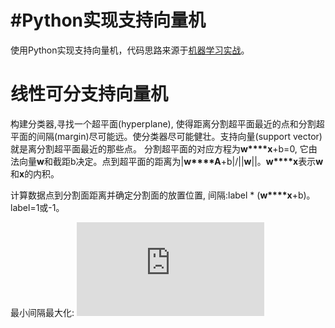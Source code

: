 # #Python实现支持向量机
使用Python实现支持向量机，代码思路来源于[机器学习实战](https://github.com/pbharrin/machinelearninginaction)。

# 线性可分支持向量机
构建分类器,寻找一个超平面(hyperplane), 使得距离分割超平面最近的点和分割超平面的间隔(margin)尽可能远。使分类器尽可能健壮。支持向量(support vector)就是离分割超平面最近的那些点。
分割超平面的对应方程为**w****x**+b=0, 它由法向量**w**和截距b决定。点到超平面的距离为|**w****A**+b|/||**w**||。**w****x**表示**w**和**x**的内积。

计算数据点到分割面距离并确定分割面的放置位置, 间隔:label * (**w****x**+b)。label=1或-1。

最小间隔最大化:
![equation](https://latex.codecogs.com/gif.latex?%5Carg%20%5C%20%5Cmax_%7Bw%2Cb%7D%20%5C%7B%5Cmin_%7Bn%7D%5C%28label*%28%5Cmathit%7B%5Cmathbf%7Bw%5ETx%7D%7D&plus;b%29%29*%5Cfrac%7B1%7D%7B%7C%7C%5Cmathbf%7Bw%7D%7C%7C%7D%29%5C%7D)